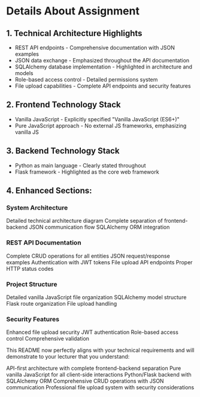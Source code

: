 # Details About Assignment 
## 1. Technical Architecture Highlights

* REST API endpoints - Comprehensive documentation with JSON examples
* JSON data exchange - Emphasized throughout the API documentation
* SQLAlchemy database implementation - Highlighted in architecture and models
* Role-based access control - Detailed permissions system
* File upload capabilities - Complete API endpoints and security features

## 2. Frontend Technology Stack

* Vanilla JavaScript - Explicitly specified "Vanilla JavaScript (ES6+)"
* Pure JavaScript approach - No external JS frameworks, emphasizing vanilla JS

## 3. Backend Technology Stack

* Python as main language - Clearly stated throughout
* Flask framework - Highlighted as the core web framework

## 4. Enhanced Sections:
### System Architecture

Detailed technical architecture diagram
Complete separation of frontend-backend
JSON communication flow
SQLAlchemy ORM integration

### REST API Documentation

Complete CRUD operations for all entities
JSON request/response examples
Authentication with JWT tokens
File upload API endpoints
Proper HTTP status codes

### Project Structure

Detailed vanilla JavaScript file organization
SQLAlchemy model structure
Flask route organization
File upload handling

### Security Features

Enhanced file upload security
JWT authentication
Role-based access control
Comprehensive validation

This README now perfectly aligns with your technical requirements and will demonstrate to your lecturer that you understand:

API-first architecture with complete frontend-backend separation
Pure vanilla JavaScript for all client-side interactions
Python/Flask backend with SQLAlchemy ORM
Comprehensive CRUD operations with JSON communication
Professional file upload system with security considerations
